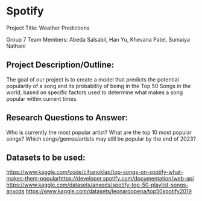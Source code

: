 # Spotify
Project Title: Weather Predictions

Group 7 Team Members: Abeda Salsabil, Han Yu, Khevana Patel, Sumaiya Nathani


## Project Description/Outline: 
The goal of our project is to create a model that predicts the potential popularity of a song and its probability of being in the Top 50 Songs in the world, based on specific factors used to determine what makes a song popular within current times. 


## Research Questions to Answer: 
Who is currently the most popular artist?
What are the top 10 most popular songs?
Which songs/genres/artists may still be popular by the end of 2023?

## Datasets to be used:
https://www.kaggle.com/code/cihanoklap/top-songs-on-spotify-what-makes-them-popular 
​​https://developer.spotify.com/documentation/web-api 
https://www.kaggle.com/datasets/anxods/spotify-top-50-playlist-songs-anxods 
https://www.kaggle.com/datasets/leonardopena/top50spotify2019
